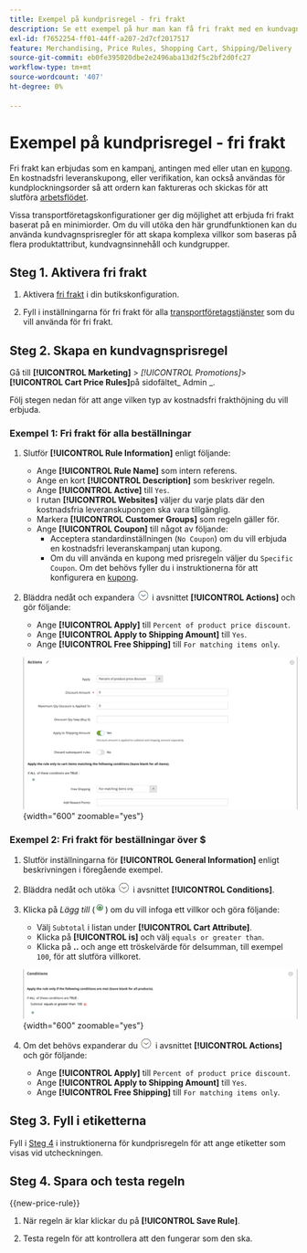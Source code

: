 ```yaml
---
title: Exempel på kundprisregel - fri frakt
description: Se ett exempel på hur man kan få fri frakt med en kundvagnsregel.
exl-id: f7652254-ff01-44ff-a207-2d7cf2017517
feature: Merchandising, Price Rules, Shopping Cart, Shipping/Delivery
source-git-commit: eb0fe395020dbe2e2496aba13d2f5c2bf2d0fc27
workflow-type: tm+mt
source-wordcount: '407'
ht-degree: 0%

---
```


# Exempel på kundprisregel - fri frakt

Fri frakt kan erbjudas som en kampanj, antingen med eller utan en [kupong](price-rules-cart-coupon.md). En kostnadsfri leveranskupong, eller verifikation, kan också användas för kundplockningsorder så att ordern kan faktureras och skickas för att slutföra [arbetsflödet](../stores-purchase/order-processing.md#order-workflow-and-processing).

Vissa transportföretagskonfigurationer ger dig möjlighet att erbjuda fri frakt baserat på en minimiorder. Om du vill utöka den här grundfunktionen kan du använda kundvagnsprisregler för att skapa komplexa villkor som baseras på flera produktattribut, kundvagnsinnehåll och kundgrupper.

## Steg 1. Aktivera fri frakt

1. Aktivera [fri frakt](../stores-purchase/shipping-free.md) i din butikskonfiguration.

1. Fyll i inställningarna för fri frakt för alla [transportföretagstjänster](../stores-purchase/carriers.md) som du vill använda för fri frakt.

## Steg 2. Skapa en kundvagnsprisregel

Gå till **[!UICONTROL Marketing]** > _[!UICONTROL Promotions]_>**[!UICONTROL Cart Price Rules]**&#x200B;på sidofältet_ Admin _.

Följ stegen nedan för att ange vilken typ av kostnadsfri frakthöjning du vill erbjuda.

### Exempel 1: Fri frakt för alla beställningar

1. Slutför **[!UICONTROL Rule Information]** enligt följande:

   - Ange **[!UICONTROL Rule Name]** som intern referens.
   - Ange en kort **[!UICONTROL Description]** som beskriver regeln.
   - Ange **[!UICONTROL Active]** till `Yes`.
   - I rutan **[!UICONTROL Websites]** väljer du varje plats där den kostnadsfria leveranskupongen ska vara tillgänglig.
   - Markera **[!UICONTROL Customer Groups]** som regeln gäller för.
   - Ange **[!UICONTROL Coupon]** till något av följande:
      - Acceptera standardinställningen (`No Coupon`) om du vill erbjuda en kostnadsfri leveranskampanj utan kupong.
      - Om du vill använda en kupong med prisregeln väljer du `Specific Coupon`. Om det behövs fyller du i instruktionerna för att konfigurera en [kupong](price-rules-cart-coupon.md).

1. Bläddra nedåt och expandera ![Expansionsväljaren](../assets/icon-display-expand.png) i avsnittet **[!UICONTROL Actions]** och gör följande:

   - Ange **[!UICONTROL Apply]** till `Percent of product price discount`.
   - Ange **[!UICONTROL Apply to Shipping Amount]** till `Yes`.
   - Ange **[!UICONTROL Free Shipping]** till `For matching items only`.

   ![Kundprisregel - åtgärder för fri frakt](./assets/free-shipping-actions.png){width="600" zoomable="yes"}

### Exempel 2: Fri frakt för beställningar över $

1. Slutför inställningarna för **[!UICONTROL General Information]** enligt beskrivningen i föregående exempel.

1. Bläddra nedåt och utöka ![Expansionsväljaren](../assets/icon-display-expand.png) i avsnittet **[!UICONTROL Conditions]**.

1. Klicka på _Lägg till_ (![Lägg till ikon](../assets/icon-add-green-circle.png)) om du vill infoga ett villkor och göra följande:

   - Välj `Subtotal` i listan under **[!UICONTROL Cart Attribute]**.
   - Klicka på **[!UICONTROL is]** och välj `equals or greater than`.
   - Klicka på **..** och ange ett tröskelvärde för delsumman, till exempel `100`, för att slutföra villkoret.

   ![Kundprisregel - villkor](./assets/free-shipping-condition1.png){width="600" zoomable="yes"}

1. Om det behövs expanderar du ![Expansionsväljaren](../assets/icon-display-expand.png) i avsnittet **[!UICONTROL Actions]** och gör följande:

   - Ange **[!UICONTROL Apply]** till `Percent of product price discount`.
   - Ange **[!UICONTROL Apply to Shipping Amount]** till `Yes`.
   - Ange **[!UICONTROL Free Shipping]** till `For matching items only`.

## Steg 3. Fyll i etiketterna

Fyll i [Steg 4](price-rules-cart.md) i instruktionerna för kundprisregeln för att ange etiketter som visas vid utcheckningen.

## Steg 4. Spara och testa regeln

{{new-price-rule}}

1. När regeln är klar klickar du på **[!UICONTROL Save Rule]**.

1. Testa regeln för att kontrollera att den fungerar som den ska.

